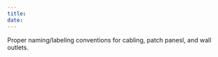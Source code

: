 ```yaml
---
title: 
date: 
---
```


Proper naming/labeling conventions for cabling, patch panesl, and wall outlets.

